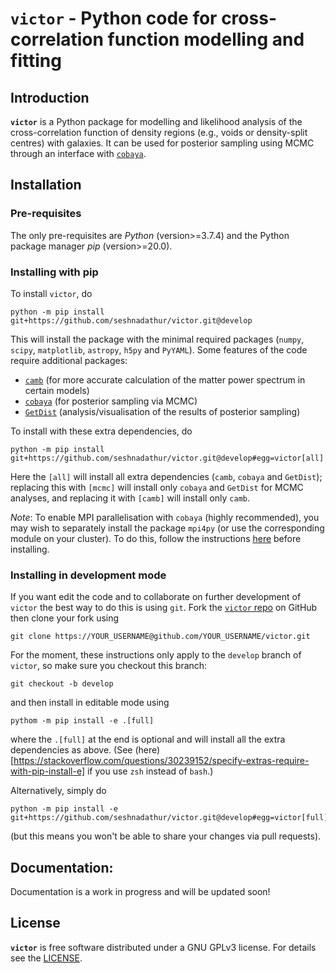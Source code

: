# `victor` - Python code for cross-correlation function modelling and fitting

## Introduction

**`victor`** is a Python package for modelling and likelihood analysis of the cross-correlation function of density regions (e.g., voids or density-split centres) with galaxies. It can be used for posterior sampling using MCMC through an interface with [`cobaya`](https://cobaya.readthedocs.io/en/latest/).

## Installation

### Pre-requisites

The only pre-requisites are *Python* (version>=3.7.4) and the Python package manager *pip* (version>=20.0).

### Installing with pip

To install `victor`, do
```
python -m pip install git+https://github.com/seshnadathur/victor.git@develop
```
This will install the package with the minimal required packages (`numpy`, `scipy`, `matplotlib`, `astropy`, `h5py` and `PyYAML`). Some features of the code require additional packages:
   - [`camb`](https://camb.readthedocs.io/en/latest/) (for more accurate calculation of the matter power spectrum in certain models)
   - [`cobaya`](https://cobaya.readthedocs.io/en/latest/) (for posterior sampling via MCMC)
   - [`GetDist`](https://getdist.readthedocs.io/en/latest/) (analysis/visualisation of the results of posterior sampling)

To install with these extra dependencies, do
```
python -m pip install git+https://github.com/seshnadathur/victor.git@develop#egg=victor[all]
```
Here the `[all]` will install all extra dependencies (`camb`, `cobaya` and `GetDist`); replacing this with `[mcmc]` will install only `cobaya` and `GetDist` for MCMC analyses, and replacing it with `[camb]` will install only `camb`.

*Note*: To enable MPI parallelisation with `cobaya` (highly recommended), you may wish to separately install the package `mpi4py` (or use the corresponding module on your cluster). To do this, follow the instructions [here](https://cobaya.readthedocs.io/en/latest/installation.html) before installing.

### Installing in development mode

If you want edit the code and to collaborate on further development of `victor` the best way to do this is using `git`. Fork the [`victor` repo](https://github.com/seshnadathur/victor) on GitHub then clone your fork using
```
git clone https://YOUR_USERNAME@github.com/YOUR_USERNAME/victor.git
```
For the moment, these instructions only apply to the `develop` branch of `victor`, so make sure you checkout this branch:
```
git checkout -b develop
```
and then install in editable mode using
```
pythom -m pip install -e .[full]
```
where the `.[full]` at the end is optional and will install all the extra dependencies as above. (See (here)[https://stackoverflow.com/questions/30239152/specify-extras-require-with-pip-install-e] if you use `zsh` instead of `bash`.)

Alternatively, simply do
```
python -m pip install -e git+https://github.com/seshnadathur/victor.git@develop#egg=victor[full]
```
(but this means you won't be able to share your changes via pull requests).

## Documentation:

Documentation is a work in progress and will be updated soon!

## License

**`victor`** is free software distributed under a GNU GPLv3 license. For details see the [LICENSE](LICENSE).
